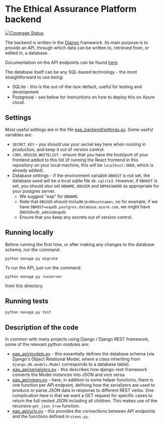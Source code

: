 # The Ethical Assurance Platform backend

[![Coverage Status](https://coveralls.io/repos/github/alan-turing-institute/AssurancePlatform/badge.svg?branch=main)](https://coveralls.io/github/alan-turing-institute/AssurancePlatform?branch=main)

The backend is written in the [Django](https://docs.djangoproject.com/en/4.0/) framework.  Its main purpose is to provide an API, through which data can be written to, retrieved from, or edited in, a database.

Documentation on the API endpoints can be found [here](eap_api/API_docs.md).

The database itself can be any SQL-based technology - the most straightforward to use being:
* SQLite - this is the out-of-the-box default, useful for testing and development
* Postgresql - see below for instructions on how to deploy this on Azure cloud.

## Settings

Most useful settings are in the file [eap_backend/settings.py](eap_backend/settings.py).
Some useful variables are:
* `SECRET_KEY` - you should use your secret key here when running in production, and keep it out of version control.
* `CORS_ORIGIN_WHITELIST` - ensure that you have the host/port of your frontend added to this list (if running the React frontend in this repository on your local machine, this will be `localhost:3000`, which is already added).
* Database settings - if the environment variable `DBHOST` is not set, the database used will be a local sqlite file `db.sqlite3`.   However, if `DBHOST` is set, you should also set `DBNAME`, `DBUSER` and `DBPASSWORD` as appropriate for your postgres server.
  - We suggest "eap" for `DBNAME`.
  - Note that `DBUSER` should include ```@<dbhostname>```, so for example, if we have `DBHOST=eapdb.postgres.database.azure.com`, we might have `DBUSER=db_admin@eapdb`.
  - Ensure that you keep any secrets out of version control.

## Running locally

Before running the first time, or after making any changes to the database schema, run the command:
```
python manage.py migrate
```
To run the API, just run the command:
```
python manage.py runserver
```
from this directory.

## Running tests

```
python manage.py test
```

## Description of the code

In common with many projects using Django / Django REST framework, some of the relevant python modules are:
* [eap_api/models.py](eap_api/models.py) - this essentially defines the database schema (via Django's Object Relational Model, where a class inheriting from `django.db.models.Model` corresponds to a database table).
* [eap_api/serializers.py](eap_api/serializers.py) - this describes how django-rest-framework converts the Model instances into JSON and vice versa.
* [eap_api/views.py](eap_api/views.py) - here, in addition to some helper functions, there is one function per API endpoint, defining how the serializers are used to produce or parse JSON data in response to different REST verbs.  One complication here is that we want a GET request for specific cases to return the full nested JSON including all children.  This makes use of the recursive `get_json_tree` function.
* [eap_api/urls.py](eap_api/urls.py) - this provides the connections between API endpoints and the functions defined in `views.py`.
